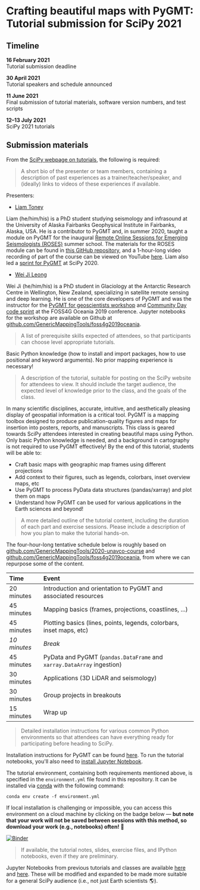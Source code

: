# Crafting beautiful maps with PyGMT: Tutorial submission for SciPy 2021

## Timeline

**16 February 2021**  
Tutorial submission deadline

**30 April 2021**  
Tutorial speakers and schedule announced

**11 June 2021**  
Final submission of tutorial materials, software version numbers, and test
scripts

**12–13 July 2021**  
SciPy 2021 tutorials

## Submission materials

From the
[SciPy webpage on tutorials](https://www.scipy2021.scipy.org/tutorials), the
following is required:

> A short bio of the presenter or team members, containing a description of
  past experiences as a trainer/teacher/speaker, and (ideally) links to videos
  of these experiences if available.

Presenters:
* [Liam Toney](https://liam.earth/)

Liam (he/him/his) is a PhD student studying seismology and infrasound at the
University of Alaska Fairbanks Geophysical Institute in Fairbanks, Alaska, USA.
He is a contributor to PyGMT and, in summer 2020, taught a module on PyGMT for
the inaugural
[Remote Online Sessions for Emerging Seismologists (ROSES)](https://www.iris.edu/hq/inclass/course/roses)
summer school. The materials for the ROSES module can be found in
[this GitHub repository](https://github.com/fdannemanndugick/roses2020), and a
1-hour-long video recording of part of the course can be viewed on YouTube
[here](https://youtu.be/SSIGJEe0BIk). Liam also led a
[sprint for PyGMT](https://github.com/GenericMappingTools/pygmt/issues?q=label%3Ascipy-sprint)
at SciPy 2020.

* [Wei Ji Leong](https://github.com/weiji14)

Wei Ji (he/him/his) is a PhD student in Glaciology at the Antarctic Research
Centre in Wellington, New Zealand, specializing in satellite remote sensing and
deep learning. He is one of the core developers of PyGMT and was the instructor
for the
[PyGMT for geoscientists workshop](https://2019.foss4g-oceania.org/schedule/2019-11-12?sessionId=SPGUQV)
and [Community Day code sprint](https://2019.foss4g-oceania.org/community-day)
at the FOSS4G Oceania 2019 conference. Jupyter notebooks for the workshop are
available on Github at
[github.com/GenericMappingTools/foss4g2019oceania](https://github.com/GenericMappingTools/foss4g2019oceania).

> A list of prerequisite skills expected of attendees, so that participants can
  choose level appropriate tutorials.

Basic Python knowledge (how to install and import packages, how to use positional
and keyword arguments). No prior mapping experience is necessary!

> A description of the tutorial, suitable for posting on the SciPy website for
  attendees to view. It should include the target audience, the expected level
  of knowledge prior to the class, and the goals of the class.

In many scientific disciplines, accurate, intuitive, and aesthetically pleasing
display of geospatial information is a critical tool. PyGMT is a mapping toolbox
designed to produce publication-quality figures and maps for insertion into posters,
reports, and manuscripts. This class is geared towards SciPy attendees interested in
creating beautiful maps using Python. Only basic Python knowledge is needed, and a
background in cartography is not required to use PyGMT effectively! By the end of
this tutorial, students will be able to:

* Craft basic maps with geographic map frames using different projections
* Add context to their figures, such as legends, colorbars, inset overview maps, etc
* Use PyGMT to process PyData data structures (pandas/xarray) and plot them on maps
* Understand how PyGMT can be used for various applications in the Earth sciences and
  beyond!

> A more detailed outline of the tutorial content, including the duration of
  each part and exercise sessions. Please include a description of how you plan
  to make the tutorial hands-on.
  
The four-hour-long tentative schedule below is roughly based on
[github.com/GenericMappingTools/2020-unavco-course](https://github.com/GenericMappingTools/2020-unavco-course)
and
[github.com/GenericMappingTools/foss4g2019oceania](https://github.com/GenericMappingTools/foss4g2019oceania),
from where we can repurpose some of the content.

| Time         | Event                                                                  |
|:-------------|:-----------------------------------------------------------------------|
| 20 minutes   | Introduction and orientation to PyGMT and associated resources         |
| 45 minutes   | Mapping basics (frames, projections, coastlines, ...)                  |
| 45 minutes   | Plotting basics (lines, points, legends, colorbars, inset maps, etc)   |
| *10 minutes* | *Break*                                                                |
| 45 minutes   | PyData and PyGMT (`pandas.DataFrame` and `xarray.DataArray` ingestion) |
| 30 minutes   | Applications (3D LiDAR and seismology)                                 |
| 30 minutes   | Group projects in breakouts                                            |
| 15 minutes   | Wrap up                                                                |

> Detailed installation instructions for various common Python environments so
  that attendees can have everything ready for participating before heading to
  SciPy.

Installation instructions for PyGMT can be found
[here](https://www.pygmt.org/latest/install.html). To run the tutorial
notebooks, you'll also need to
[install Jupyter Notebook](https://jupyter.org/install).

The tutorial environment, containing both requirements mentioned above, is specified
in the `environment.yml` file found in this repository. It can be installed via
[conda](https://docs.conda.io/en/latest/) with the following command:
```
conda env create -f environment.yml
```

If local installation is challenging or impossible, you can access this environment
on a cloud machine by clicking on the badge below — **but note that your work will
not be saved between sessions with this method, so download your work (e.g.,
notebooks) often!** 🚨

[![Binder](https://binder.pangeo.io/badge_logo.svg)](https://binder.pangeo.io/v2/gh/GenericMappingTools/scipy2021/main)

> If available, the tutorial notes, slides, exercise files, and IPython
  notebooks, even if they are preliminary.

Jupyter Notebooks from previous tutorials and classes are available
[here](https://github.com/GenericMappingTools/foss4g2019oceania) and
[here](https://github.com/fdannemanndugick/roses2020/tree/master/unit08).
These will be modified and expanded to be made more suitable for a general SciPy
audience (i.e., not just Earth scientists 🌎).
